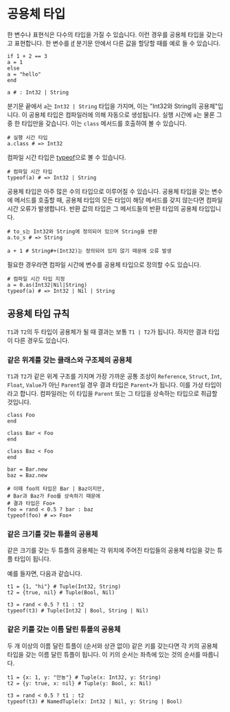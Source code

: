 # 공용체 타입

한 변수나 표현식은 다수의 타입을 가질 수 있습니다. 이런 경우를 공용체 타입을 갖는다고 표현합니다. 한 변수를 [if](if.html) 분기문 안에서 다른 값을 할당할 때를 예로 들 수 있습니다.

```crystal
if 1 + 2 == 3
a = 1
else
a = "hello"
end

a # : Int32 | String
```

분기문 끝에서 `a`는 `Int32 | String` 타입을 가지며, 이는 "Int32와 String의 공용체"입니다. 이 공용체 타입은 컴파일러에 의해 자동으로 생성됩니다. 실행 시간에 `a`는 물론 그 중 한 타입만을 갖습니다. 이는 `class` 메서드를 호출하여 볼 수 있습니다.

```crystal
# 실행 시간 타입
a.class # => Int32
```

컴파일 시간 타입은 [typeof](typeof.html)으로 볼 수 있습니다.

```crystal
# 컴파일 시간 타입
typeof(a) # => Int32 | String
```

공용체 타입은 아주 많은 수의 타입으로 이루어질 수 있습니다. 공용체 타입을 갖는 변수에 메서드를 호출할 때, 공용체 타입의 모든 타입이 해당 메서드를 갖지 않는다면 컴파일 시간 오류가 발생합니다. 반환 값의 타입은 그 메서드들의 반환 타입의 공용체 타입입니다.

```crystal
# to_s는 Int32와 String에 정의되어 있으며 String을 반환
a.to_s # => String

a + 1 # String#+(Int32)는 정의되어 있지 않기 때문에 오류 발생
```

필요한 경우라면 컴파일 시간에 변수를 공용체 타입으로 정의할 수도 있습니다.

```
# 컴파일 시간 타입 지정
a = 0.as(Int32|Nil|String)
typeof(a) # => Int32 | Nil | String
```

## 공용체 타입 규칙

`T1`과 `T2`의 두 타입이 공용체가 될 때 결과는 보통 `T1 | T2`가 됩니다. 하지만 결과 타입이 다른 경우도 있습니다.

### 같은 위계를 갖는 클래스와 구조체의 공용체

`T1`과 `T2`가 같은 위계 구조를 가지며 가장 가까운 공통 조상이 `Reference`, `Struct`, `Int`, `Float`, `Value`가 아닌 `Parent`일 경우 결과 타입은 `Parent+`가 됩니다. 이를 가상 타입이라고 합니다. 컴파일러는 이 타입을 `Parent` 또는 그 타입을 상속하는 타입으로 취급할 것입니다.

```crystal
class Foo
end

class Bar < Foo
end

class Baz < Foo
end

bar = Bar.new
baz = Baz.new

# 이때 foo의 타입은 Bar | Baz이지만,
# Bar과 Baz가 Foo를 상속하기 때문에
# 결과 타입은 Foo+
foo = rand < 0.5 ? bar : baz
typeof(foo) # => Foo+
```

### 같은 크기를 갖는 튜플의 공용체

같은 크기를 갖는 두 튜플의 공용체는 각 위치에 주어진 타입들의 공용체 타입을 갖는 튜플 타입이 됩니다.

예를 들자면, 다음과 같습니다.

```crystal
t1 = {1, "hi"} # Tuple(Int32, String)
t2 = {true, nil} # Tuple(Bool, Nil)

t3 = rand < 0.5 ? t1 : t2
typeof(t3) # Tuple(Int32 | Bool, String | Nil)
```

### 같은 키를 갖는 이름 달린 튜플의 공용체

두 개 이상의 이름 달린 튜플이 (순서와 상관 없이) 같은 키를 갖는다면 각 키의 공용체 타입을 갖는 이름 달린 튜플이 됩니다. 이 키의 순서는 좌측에 있는 것의 순서를 따릅니다.

```crystal
t1 = {x: 1, y: "안뇽"} # Tuple(x: Int32, y: String)
t2 = {y: true, x: nil} # Tuple(y: Bool, x: Nil)

t3 = rand < 0.5 ? t1 : t2
typeof(t3) # NamedTuple(x: Int32 | Nil, y: String | Bool)
```
